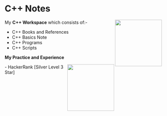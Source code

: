 # C++ Notes

<img src="https://user-images.githubusercontent.com/71806917/113538687-807cf400-95f9-11eb-85db-045c62e6524c.png" width="150" height="150" align="right">

My **C++ Workspace** which consists of:-

- C++ Books and References
- C++ Basics Note
- C++ Programs 
- C++ Scripts

**My Practice and Experience**

<img src="https://user-images.githubusercontent.com/71806917/120337189-b6480b80-c310-11eb-8da5-246b7adb9103.png" width="150" height="150" align="right">
- HackerRank [Silver Level 3 Star]
